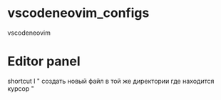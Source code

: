 # vscodeneovim_configs
vscodeneovim


# Editor panel 
shortcut l  " создать новый файл в той же директории где находится курсор "
